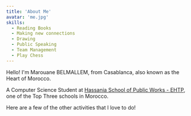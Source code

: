 ```yaml
---
title: 'About Me'
avatar: 'me.jpg'
skills:
  - Reading Books
  - Making new connections
  - Drawing
  - Public Speaking
  - Team Management
  - Play Chess
---
```


Hello! I'm Marouane BELMALLEM, from Casablanca, also known as the Heart of Morocco.

A Computer Science Student at [Hassania School of Public Works - EHTP](http://www.ehtp.ac.ma/), one of the Top Three schools in Morocco.

Here are a few of the other activities that I love to do!
